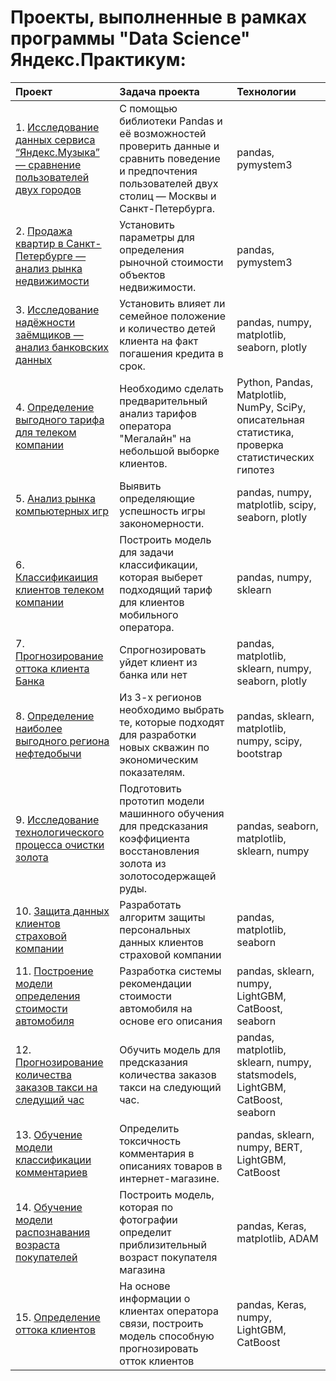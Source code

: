 # Проекты, выполненные в рамках программы "Data Science" Яндекс.Практикум:

| Проект                          | Задача проекта                                                 | Технологии|
|:------------------------------|:-------------------------------------------------------------|:--------|
| 1. [Исследование данных сервиса “Яндекс.Музыка” — сравнение пользователей двух городов](https://github.com/sashagorbachev/YandexPracticum/tree/main/Музыка_больших_городов.ipynb)| С помощью библиотеки Pandas и её возможностей проверить данные и сравнить поведение и предпочтения пользователей двух столиц — Москвы и Санкт-Петербурга.| pandas, pymystem3|
| 2. [Продажа квартир в Санкт-Петербурге — анализ рынка недвижимости](https://github.com/sashagorbachev/YandexPracticum/tree/main/Продажа_квартир.ipynb)| Установить параметры для определения рыночной стоимости объектов недвижимости.| pandas, pymystem3|
| 3. [Исследование надёжности заёмщиков — анализ банковских данных](https://github.com/sashagorbachev/YandexPracticum/tree/main/Исследование_надежности.ipynb)| Установить влияет ли семейное положение и количество детей клиента на факт погашения кредита в срок.| pandas, numpy, matplotlib, seaborn, plotly|
| 4. [Определение выгодного тарифа для телеком компании](https://github.com/sashagorbachev/YandexPracticum/tree/main/Определение_перспективного_тарифа.ipynb)| Необходимо сделать предварительный анализ тарифов оператора "Мегалайн" на небольшой выборке клиентов.| Python, Pandas, Matplotlib, NumPy, SciPy, описательная статистика, проверка статистических гипотез|
| 5. [Анализ рынка компьютерных игр](https://github.com/sashagorbachev/YandexPracticum/tree/main/Рынок_компьютерных_игр.ipynb)| Выявить определяющие успешность игры закономерности.| pandas, numpy, matplotlib, scipy, seaborn, plotly|
| 6. [Классификаиция клиентов телеком компании](https://github.com/sashagorbachev/YandexPracticum/tree/main/06_Рекомендация_тарифов.ipynb)| Построить модель для задачи классификации, которая выберет подходящий тариф для клиентов мобильного оператора. |pandas, numpy, sklearn|
| 7. [Прогнозирование оттока клиента Банка](https://github.com/sashagorbachev/YandexPracticum/tree/main/07_Отток_клиентов.ipynb)| Спрогнозировать уйдет клиент из банка или нет|pandas, matplotlib, sklearn, numpy, seaborn, plotly|
| 8. [Определение наиболее выгодного региона нефтедобычи](https://github.com/sashagorbachev/YandexPracticum/tree/main/08_Выбор_локации_для_скважины.ipynb)| Из 3-х регионов необходимо выбрать те, которые подходят для разработки новых скважин по экономическим показателям.| pandas, sklearn, matplotlib, numpy, scipy, bootstrap|
| 9. [Исследование технологического процесса очистки золота](https://github.com/sashagorbachev/YandexPracticum/tree/main/Восстановление_золота_из_руды.ipynb)| Подготовить прототип модели машинного обучения для предсказания коэффициента восстановления золота из золотосодержащей руды.| pandas, seaborn, matplotlib, sklearn, numpy|
| 10. [Защита данных клиентов страховой компании](https://github.com/sashagorbachev/YandexPracticum/tree/main/10_Защита_персональных_данных_клиентов.ipynb)| Разработать алгоритм защиты персональных данных клиентов страховой компании|pandas, matplotlib, seaborn|
| 11. [Построение модели определения стоимости автомобиля](https://github.com/sashagorbachev/YandexPracticum/tree/main/Определение_стоимости.ipynb)| Разработка системы рекомендации стоимости автомобиля на основе его описания|pandas, sklearn, numpy, LightGBM, CatBoost, seaborn|
| 12. [Прогнозирование количества заказов такси на следущий час](https://github.com/sashagorbachev/YandexPracticum/tree/main/12_Прогнозирование_заказов_такси.ipynb)| Обучить модель для предсказания количества заказов такси на следующий час.|pandas, matplotlib, sklearn, numpy, statsmodels, LightGBM, CatBoost, seaborn|
| 13. [Обучение модели классификации комментариев](https://github.com/sashagorbachev/YandexPracticum/tree/main/06_Рекомендация_тарифов.ipynb)| Определить токсичность комментария в описаниях товаров в интернет-магазине.|pandas, sklearn, numpy, BERT, LightGBM, CatBoost|
| 14. [Обучение модели распознавания возраста покупателей](https://github.com/sashagorbachev/YandexPracticum/tree/main/Определение_возраста.ipynb)| Построить модель, которая по фотографии определит приблизительный возраст покупателя магазина|pandas, Keras, matplotlib, ADAM|
| 15. [Определение оттока клиентов](https://github.com/sashagorbachev/YandexPracticum/tree/main/15_Обучение_модели.ipynb)| На основе информации о клиентах оператора связи, построить модель способную прогнозировать отток клиентов|pandas, Keras, numpy, LightGBM, CatBoost|
